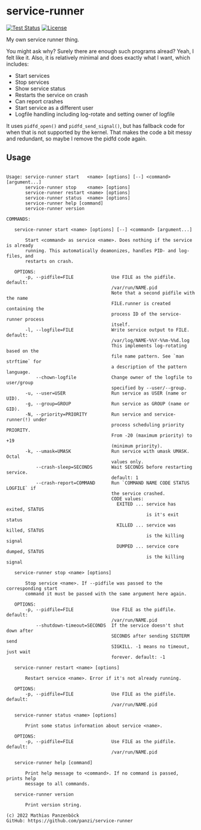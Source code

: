 service-runner
==============

[![Test Status](https://img.shields.io/github/workflow/status/panzi/service-runner/Tests)](https://github.com/panzi/service-runner/actions/workflows/tests.yml)
[![License](https://img.shields.io/github/license/panzi/service-runner)](https://github.com/panzi/service-runner/blob/main/LICENSE)

My own service runner thing.

You might ask why? Surely there are enough such programs alread? Yeah, I felt
like it. Also, it is relatively minimal and does exactly what I want, which
includes:

* Start services
* Stop services
* Show service status
* Restarts the service on crash
* Can report crashes
* Start service as a different user
* Logfile handling including log-rotate and setting owner of logfile

It uses `pidfd_open()` and `pidfd_send_signal()`, but has fallback code for when
that is not supported by the kernel. That makes the code a bit messy and redundant,
so maybe I remove the pidfd code again.

Usage
-----

```plain

Usage: service-runner start   <name> [options] [--] <command> [argument...]
       service-runner stop    <name> [options]
       service-runner restart <name> [options]
       service-runner status  <name> [options]
       service-runner help [command]
       service-runner version

COMMANDS:

   service-runner start <name> [options] [--] <command> [argument...]

       Start <command> as service <name>. Does nothing if the service is already
       running. This automatically deamonizes, handles PID- and log-files, and 
       restarts on crash.

   OPTIONS:
       -p, --pidfile=FILE              Use FILE as the pidfile. default: 
                                       /var/run/NAME.pid
                                       Note that a second pidfile with the name
                                       FILE.runner is created containing the 
                                       process ID of the service-runner process
                                       itself.
       -l, --logfile=FILE              Write service output to FILE. default: 
                                       /var/log/NAME-%%Y-%%m-%%d.log
                                       This implements log-rotating based on the
                                       file name pattern. See `man strftime` for
                                       a description of the pattern language.
           --chown-logfile             Change owner of the logfile to user/group
                                       specified by --user/--group.
       -u, --user=USER                 Run service as USER (name or UID).
       -g, --group=GROUP               Run service as GROUP (name or GID).
       -N, --priority=PRIORITY         Run service and service-runner(!) under 
                                       process scheduling priority PRIORITY. 
                                       From -20 (maximum priority) to +19 
                                       (minimum priority).
       -k, --umask=UMASK               Run service with umask UMASK. Octal 
                                       values only.
           --crash-sleep=SECONDS       Wait SECONDS before restarting service. 
                                       default: 1
           --crash-report=COMMAND      Run `COMMAND NAME CODE STATUS LOGFILE` if
                                       the service crashed.
                                       CODE values:
                                         EXITED ... service has exited, STATUS 
                                                    is it's exit status
                                         KILLED ... service was killed, STATUS 
                                                    is the killing signal
                                         DUMPED ... service core dumped, STATUS
                                                    is the killing signal

   service-runner stop <name> [options]

       Stop service <name>. If --pidfile was passed to the corresponding start 
       command it must be passed with the same argument here again.

   OPTIONS:
       -p, --pidfile=FILE              Use FILE as the pidfile. default: 
                                       /var/run/NAME.pid
           --shutdown-timeout=SECONDS  If the service doesn't shut down after 
                                       SECONDS after sending SIGTERM send 
                                       SIGKILL. -1 means no timeout, just wait 
                                       forever. default: -1

   service-runner restart <name> [options]

       Restart service <name>. Error if it's not already running.

   OPTIONS:
       -p, --pidfile=FILE              Use FILE as the pidfile. default: 
                                       /var/run/NAME.pid

   service-runner status <name> [options]

       Print some status information about service <name>.

   OPTIONS:
       -p, --pidfile=FILE              Use FILE as the pidfile. default: 
                                       /var/run/NAME.pid

   service-runner help [command]

       Print help message to <command>. If no command is passed, prints help 
       message to all commands.

   service-runner version

       Print version string.

(c) 2022 Mathias Panzenböck
GitHub: https://github.com/panzi/service-runner
```
